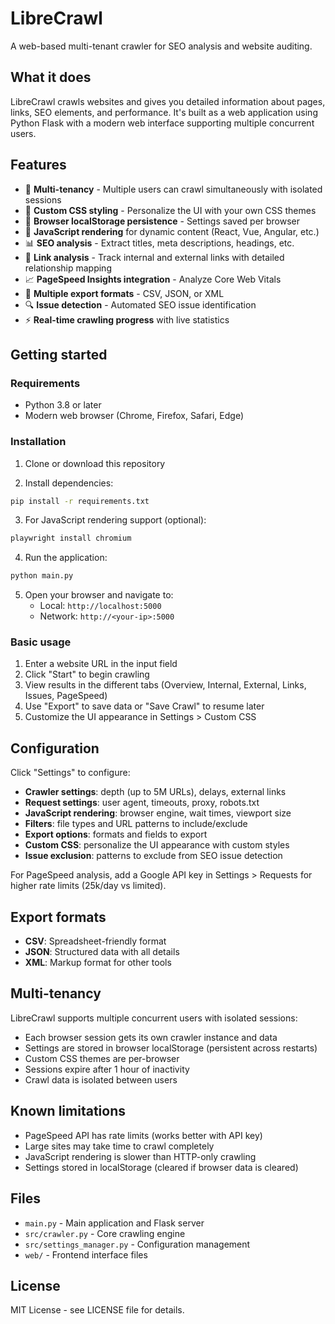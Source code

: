# LibreCrawl

A web-based multi-tenant crawler for SEO analysis and website auditing.

## What it does

LibreCrawl crawls websites and gives you detailed information about pages, links, SEO elements, and performance. It's built as a web application using Python Flask with a modern web interface supporting multiple concurrent users.

## Features

- 🚀 **Multi-tenancy** - Multiple users can crawl simultaneously with isolated sessions
- 🎨 **Custom CSS styling** - Personalize the UI with your own CSS themes
- 💾 **Browser localStorage persistence** - Settings saved per browser
- 🔄 **JavaScript rendering** for dynamic content (React, Vue, Angular, etc.)
- 📊 **SEO analysis** - Extract titles, meta descriptions, headings, etc.
- 🔗 **Link analysis** - Track internal and external links with detailed relationship mapping
- 📈 **PageSpeed Insights integration** - Analyze Core Web Vitals
- 💾 **Multiple export formats** - CSV, JSON, or XML
- 🔍 **Issue detection** - Automated SEO issue identification
- ⚡ **Real-time crawling progress** with live statistics

## Getting started

### Requirements

- Python 3.8 or later
- Modern web browser (Chrome, Firefox, Safari, Edge)

### Installation

1. Clone or download this repository

2. Install dependencies:
```bash
pip install -r requirements.txt
```

3. For JavaScript rendering support (optional):
```bash
playwright install chromium
```

4. Run the application:
```bash
python main.py
```

5. Open your browser and navigate to:
   - Local: `http://localhost:5000`
   - Network: `http://<your-ip>:5000`

### Basic usage

1. Enter a website URL in the input field
2. Click "Start" to begin crawling
3. View results in the different tabs (Overview, Internal, External, Links, Issues, PageSpeed)
4. Use "Export" to save data or "Save Crawl" to resume later
5. Customize the UI appearance in Settings > Custom CSS

## Configuration

Click "Settings" to configure:

- **Crawler settings**: depth (up to 5M URLs), delays, external links
- **Request settings**: user agent, timeouts, proxy, robots.txt
- **JavaScript rendering**: browser engine, wait times, viewport size
- **Filters**: file types and URL patterns to include/exclude
- **Export options**: formats and fields to export
- **Custom CSS**: personalize the UI appearance with custom styles
- **Issue exclusion**: patterns to exclude from SEO issue detection

For PageSpeed analysis, add a Google API key in Settings > Requests for higher rate limits (25k/day vs limited).

## Export formats

- **CSV**: Spreadsheet-friendly format
- **JSON**: Structured data with all details
- **XML**: Markup format for other tools

## Multi-tenancy

LibreCrawl supports multiple concurrent users with isolated sessions:

- Each browser session gets its own crawler instance and data
- Settings are stored in browser localStorage (persistent across restarts)
- Custom CSS themes are per-browser
- Sessions expire after 1 hour of inactivity
- Crawl data is isolated between users

## Known limitations

- PageSpeed API has rate limits (works better with API key)
- Large sites may take time to crawl completely
- JavaScript rendering is slower than HTTP-only crawling
- Settings stored in localStorage (cleared if browser data is cleared)

## Files

- `main.py` - Main application and Flask server
- `src/crawler.py` - Core crawling engine
- `src/settings_manager.py` - Configuration management
- `web/` - Frontend interface files

## License

MIT License - see LICENSE file for details.
